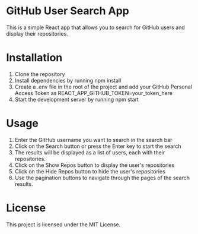 # GitHub User Search App
This is a simple React app that allows you to search for GitHub users and display their repositories.

# Installation
1. Clone the repository
2. Install dependencies by running npm install
3. Create a .env file in the root of the project and add your GitHub Personal Access Token as REACT_APP_GITHUB_TOKEN=your_token_here
4. Start the development server by running npm start
# Usage
1. Enter the GitHub username you want to search in the search bar
2. Click on the Search button or press the Enter key to start the search
3. The results will be displayed as a list of users, each with their repositories.
4. Click on the Show Repos button to display the user's repositories
5. Click on the Hide Repos button to hide the user's repositories
6. Use the pagination buttons to navigate through the pages of the search results.
# License
This project is licensed under the MIT License.

